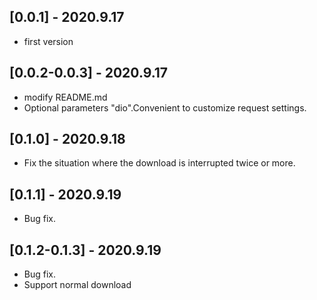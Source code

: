## [0.0.1] - 2020.9.17
- first version

## [0.0.2-0.0.3] - 2020.9.17
- modify README.md
- Optional parameters "dio".Convenient to customize request settings.

## [0.1.0] - 2020.9.18
- Fix the situation where the download is interrupted twice or more.

## [0.1.1] - 2020.9.19
- Bug fix.

## [0.1.2-0.1.3] - 2020.9.19
- Bug fix.
- Support normal download
